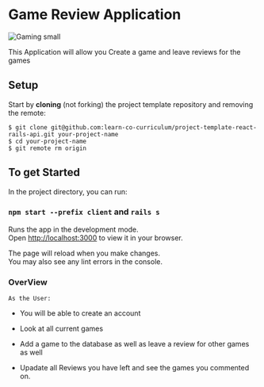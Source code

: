 # Game Review Application 
![Gaming small](https://www.talkesport.com/wp-content/uploads/gaming-newbies-stadia-mobileMasterAt3x.jpg)

This Application will allow you Create a game and leave reviews for the games

## Setup

Start by **cloning** (not forking) the project template repository and removing
the remote:

```console
$ git clone git@github.com:learn-co-curriculum/project-template-react-rails-api.git your-project-name
$ cd your-project-name
$ git remote rm origin
```
## To get Started 

In the project directory, you can run:


### `npm start --prefix client` and `rails s` 

Runs the app in the development mode.\
Open [http://localhost:3000](http://localhost:3000) to view it in your browser.

The page will reload when you make changes.\
You may also see any lint errors in the console.

### OverView 
    As the User: 
- You will be able to create an account

- Look at all current games

- Add a game to the database as well as leave a review for other games as well

- Upadate all Reviews you have left and see the games you commented on.




